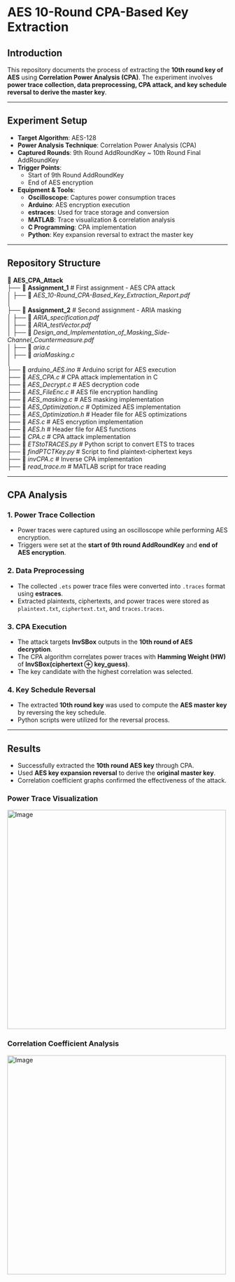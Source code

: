 # AES 10-Round CPA-Based Key Extraction

## Introduction

This repository documents the process of extracting the **10th round key of AES** using **Correlation Power Analysis (CPA)**. The experiment involves **power trace collection, data preprocessing, CPA attack, and key schedule reversal to derive the master key**.

---

## Experiment Setup

- **Target Algorithm**: AES-128
- **Power Analysis Technique**: Correlation Power Analysis (CPA)
- **Captured Rounds**: 9th Round AddRoundKey ~ 10th Round Final AddRoundKey
- **Trigger Points**:
  - Start of 9th Round AddRoundKey
  - End of AES encryption
- **Equipment & Tools**:
  - **Oscilloscope**: Captures power consumption traces
  - **Arduino**: AES encryption execution
  - **estraces**: Used for trace storage and conversion
  - **MATLAB**: Trace visualization & correlation analysis
  - **C Programming**: CPA implementation
  - **Python**: Key expansion reversal to extract the master key

---

## Repository Structure

📂 **AES_CPA_Attack**  
 ├── 📂 **Assignment_1** # First assignment - AES CPA attack  
 │ ├── 📄 _AES_10-Round_CPA-Based_Key_Extraction_Report.pdf_  
 │  
 ├── 📂 **Assignment_2** # Second assignment - ARIA masking  
 │ ├── 📄 _ARIA_specification.pdf_  
 │ ├── 📄 _ARIA_testVector.pdf_  
 │ ├── 📄 _Design_and_Implementation_of_Masking_Side-Channel_Countermeasure.pdf_  
 │ ├── 📝 _aria.c_  
 │ ├── 📝 _ariaMasking.c_  
 │  
 ├── 📝 _arduino_AES.ino_ # Arduino script for AES execution  
 ├── 📝 _AES_CPA.c_ # CPA attack implementation in C  
 ├── 📝 _AES_Decrypt.c_ # AES decryption code  
 ├── 📝 _AES_FileEnc.c_ # AES file encryption handling  
 ├── 📝 _AES_masking.c_ # AES masking implementation  
 ├── 📝 _AES_Optimization.c_ # Optimized AES implementation  
 ├── 📝 _AES_Optimization.h_ # Header file for AES optimizations  
 ├── 📝 _AES.c_ # AES encryption implementation  
 ├── 📝 _AES.h_ # Header file for AES functions  
 ├── 📝 _CPA.c_ # CPA attack implementation  
 ├── 🐍 _ETStoTRACES.py_ # Python script to convert ETS to traces  
 ├── 🐍 _findPTCTKey.py_ # Script to find plaintext-ciphertext keys  
 ├── 📝 _invCPA.c_ # Inverse CPA implementation  
 ├── 📄 _read_trace.m_ # MATLAB script for trace reading

---

## CPA Analysis

### 1. Power Trace Collection

- Power traces were captured using an oscilloscope while performing AES encryption.
- Triggers were set at the **start of 9th round AddRoundKey** and **end of AES encryption**.

### 2. Data Preprocessing

- The collected `.ets` power trace files were converted into `.traces` format using **estraces**.
- Extracted plaintexts, ciphertexts, and power traces were stored as `plaintext.txt`, `ciphertext.txt`, and `traces.traces`.

### 3. CPA Execution

- The attack targets **InvSBox** outputs in the **10th round of AES decryption**.
- The CPA algorithm correlates power traces with **Hamming Weight (HW)** of **InvSBox(ciphertext ⊕ key_guess)**.
- The key candidate with the highest correlation was selected.

### 4. Key Schedule Reversal

- The extracted **10th round key** was used to compute the **AES master key** by reversing the key schedule.
- Python scripts were utilized for the reversal process.

---

## Results

- Successfully extracted the **10th round AES key** through CPA.
- Used **AES key expansion reversal** to derive the **original master key**.
- Correlation coefficient graphs confirmed the effectiveness of the attack.

### Power Trace Visualization

<img width="500" alt="Image" src="https://github.com/user-attachments/assets/dbdbf2b9-4639-4271-b908-332cf0404111" />

### Correlation Coefficient Analysis

<img width="500" alt="Image" src="https://github.com/user-attachments/assets/e214d1e0-58d2-41eb-8d26-d9018fba42f6" />
